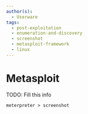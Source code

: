 ```yaml
---
author(s):
  - Userware
tags:
  - post-exploitation
  - enumeration-and-discovery
  - screenshot
  - metasploit-framework
  - linux
---
```

# Metasploit

TODO: Fill this info

```
meterpreter > screenshot
```